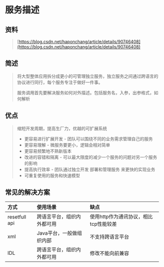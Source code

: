 # 服务描述

## 资料

> [https://blog.csdn.net/haponchang/article/details/90746408](https://blog.csdn.net/haponchang/article/details/90746408)

## 简述

> 将大型整体应用拆分成更小的可管理独立服务，独立服务之间通过跨语言的协议进行同行，每个服务专注于做好一件事。
>
> 服务调用首先要解决服务如何对外描述。包括服务名，入参，出参格式，如何解析

## 优点

> 缩短开发周期，提高生厂力，优越的可扩展系统
>
> * 更容易进行扩展开发 - 团队可以围绕不同的业务需求管理自己的服务
> * 更容易理解 - 微服务要更小，逻辑会相对简单
> * 更容易频繁地不熟新版本
> * 改进的容错和隔离 - 可以最大限度的减少一个服务的问题对另一个服务的影响
> * 提高执行效率  - 团队通过独立开发 部署和管理服务 来更快的实现业务
> * 可重复使用的服务和快速模型

## 常见的解决方案

| 方式 | 使用场景 | 缺点 |
| :--- | :--- | :--- |
| resetfull api | 跨语言平台，组织内外都可用 | 使用http作为通讯协议，相比tcp性能较差 |
| xml | Java平台，一般做组织内部 | 不支持跨语言平台 |
| IDL | 跨语言平台，组织内外都可用 | 修改不能向前兼容 |



